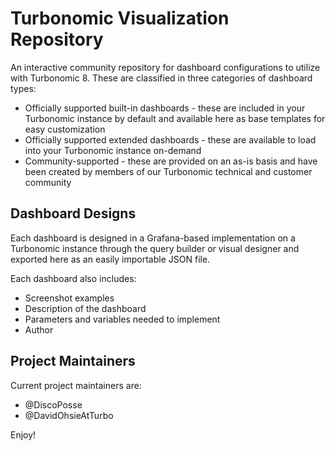 # Turbonomic Visualization Repository

An interactive community repository for dashboard configurations to utilize with Turbonomic 8.  These are classified in three categories of dashboard types:

* Officially supported built-in dashboards - these are included in your Turbonomic instance by default and available here as base templates for easy customization
* Officially supported extended dashboards - these are available to load into your Turbonomic instance on-demand
* Community-supported - these are provided on an as-is basis and have been created by members of our Turbonomic technical and customer community

## Dashboard Designs

Each dashboard is designed in a Grafana-based implementation on a Turbonomic instance through the query builder or visual designer and exported here as an easily importable JSON file. 

Each dashboard also includes:

* Screenshot examples
* Description of the dashboard 
* Parameters and variables needed to implement
* Author

## Project Maintainers

Current project maintainers are:

* @DiscoPosse 
* @DavidOhsieAtTurbo

Enjoy!

